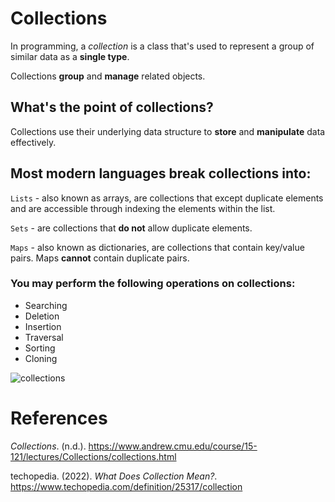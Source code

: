 # Collections 

In programming, a *collection* is a class 
that's used to represent a group of similar 
data as a **single type**. 

Collections **group** and **manage** related objects. 

## What's the point of collections? 
Collections use their underlying data structure 
to **store** and **manipulate** data effectively. 

## Most modern languages break collections into: 
<code>Lists</code> - also known as arrays, are collections 
          that except duplicate elements and are 
	  accessible through indexing the elements 
          within the list.
 
<code>Sets</code> - are collections that **do not** allow 
	 duplicate elements.
 
<code>Maps</code> - also known as dictionaries, are collections 
	 that contain key/value pairs. Maps **cannot** 
	 contain duplicate pairs. 

### You may perform the following operations on collections:  
- Searching 
- Deletion 
- Insertion 
- Traversal 
- Sorting 
- Cloning 

![collections](https://user-images.githubusercontent.com/109105989/194971668-7aaa4923-e3d4-4cf7-aaa2-a1b2da48576d.png)

# References 
*Collections*. (n.d.). <https://www.andrew.cmu.edu/course/15-121/lectures/Collections/collections.html> 

techopedia. (2022). *What Does Collection Mean?*. <https://www.techopedia.com/definition/25317/collection> 
